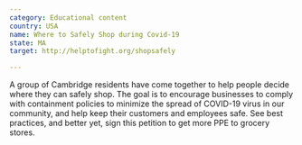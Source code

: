 ```yaml
---
category: Educational content
country: USA
name: Where to Safely Shop during Covid-19
state: MA
target: http://helptofight.org/shopsafely

---
```


A group of Cambridge residents have come together to help people decide where they can safely shop. The goal is to encourage businesses to comply with containment policies to minimize the spread of COVID-19 virus in our community, and help keep their customers and employees safe. See best practices, and better yet, sign this petition to get more PPE to grocery stores.